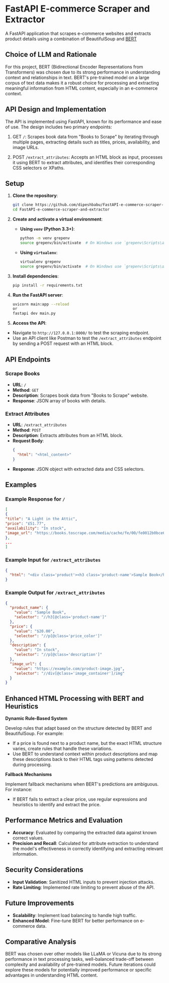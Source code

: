 # FastAPI E-commerce Scraper and Extractor

A FastAPI application that scrapes e-commerce websites and extracts product details using a combination of BeautifulSoup and <a href="https://huggingface.co/google-bert/bert-base-uncased" target="_blank">BERT</a>

## Choice of LLM and Rationale

For this project, BERT (Bidirectional Encoder Representations from Transformers) was chosen due to its strong performance in understanding context and relationships in text. BERT's pre-trained model on a large corpus of text data makes it a robust choice for processing and extracting meaningful information from HTML content, especially in an e-commerce context.

## API Design and Implementation

The API is implemented using FastAPI, known for its performance and ease of use. The design includes two primary endpoints:

1. GET `/`: Scrapes book data from "Books to Scrape" by iterating through multiple pages, extracting details such as titles, prices, availability, and image URLs.

2. POST `/extract_attributes`: Accepts an HTML block as input, processes it using BERT to extract attributes, and identifies their corresponding CSS selectors or XPaths.

## Setup

1. **Clone the repository**:

   ```sh
   git clone https://github.com/dipeshbabu/FastAPI-e-commerce-scraper-and-extractor.git
   cd FastAPI-e-commerce-scraper-and-extractor
   ```

2. **Create and activate a virtual environment**:

   - **Using `venv` (Python 3.3+)**:

     ```sh
     python -m venv grepenv
     source grepenv/bin/activate  # On Windows use `grepenv\Scripts\activate`
     ```

   - **Using `virtualenv`**:
     ```sh
     virtualenv grepenv
     source grepenv/bin/activate  # On Windows use `grepenv\Scripts\activate`
     ```

3. **Install dependencies**:

   ```sh
   pip install -r requirements.txt
   ```

4. **Run the FastAPI server**:

   ```sh
   uvicorn main:app --reload
   or
   fastapi dev main.py
   ```

5. **Access the API**:

- Navigate to `http://127.0.0.1:8000/` to test the scraping endpoint.
- Use an API client like Postman to test the `/extract_attributes` endpoint by sending a POST request with an HTML block.

## API Endpoints

### Scrape Books

- **URL**: `/`
- **Method**: `GET`
- **Description**: Scrapes book data from "Books to Scrape" website.
- **Response**: JSON array of books with details.

### Extract Attributes

- **URL**: `/extract_attributes`
- **Method**: `POST`
- **Description**: Extracts attributes from an HTML block.
- **Request Body**:
  ```json
  {
    "html": "<html_content>"
  }
  ```
- **Response**: JSON object with extracted data and CSS selectors.

## Examples

### Example Response for `/`

```json
[
{
"title": "A Light in the Attic",
"price": "£51.77",
"availability": "In stock",
"image_url": "https://books.toscrape.com/media/cache/fe/00/fe0012b0bce617e77a6d68b3e89f9254.jpg"
},
...
]
```

### Example Input for `/extract_attributes`

```json
{
  "html": "<div class='product'><h3 class='product-name'>Sample Book</h3><p class='price_color'>$20.00</p><p class='instock availability'>In stock</p><div class='image_container'><img src='sample-image.jpg'/></div></div>"
}
```

### Example Output for `/extract_attributes`

```json
{
  "product_name": {
    "value": "Sample Book",
    "selector": "//h3[@class='product-name']"
  },
  "price": {
    "value": "$20.00",
    "selector": "//p[@class='price_color']"
  },
  "description": {
    "value": "In stock",
    "selector": "//p[@class='description']"
  },
  "image_url": {
    "value": "https://example.com/product-image.jpg",
    "selector": "//div[@class='image_container']/img"
  }
}
```

## Enhanced HTML Processing with BERT and Heuristics

**Dynamic Rule-Based System**

Develop rules that adapt based on the structure detected by BERT and BeautifulSoup. For example:

- If a price is found next to a product name, but the exact HTML structure varies, create rules that handle these variations.
- Use BERT to understand context within product descriptions and map these descriptions back to their HTML tags using patterns detected during processing.

**Fallback Mechanisms**

Implement fallback mechanisms when BERT's predictions are ambiguous. For instance:

- If BERT fails to extract a clear price, use regular expressions and heuristics to identify and extract the price.

## Performance Metrics and Evaluation

- **Accuracy**: Evaluated by comparing the extracted data against known correct values.
- **Precision and Recall**: Calculated for attribute extraction to understand the model's effectiveness in correctly identifying and extracting relevant information.

## Security Considerations

- **Input Validation**: Sanitized HTML inputs to prevent injection attacks.
- **Rate Limiting**: Implemented rate limiting to prevent abuse of the API.

## Future Improvements

- **Scalability**: Implement load balancing to handle high traffic.
- **Enhanced Model**: Fine-tune BERT for better performance on e-commerce data.

## Comparative Analysis

BERT was chosen over other models like LLaMA or Vicuna due to its strong performance in text processing tasks, well-balanced trade-off between complexity and availability of pre-trained models. Future iterations could explore these models for potentially improved performance or specific advantages in understanding HTML content.
